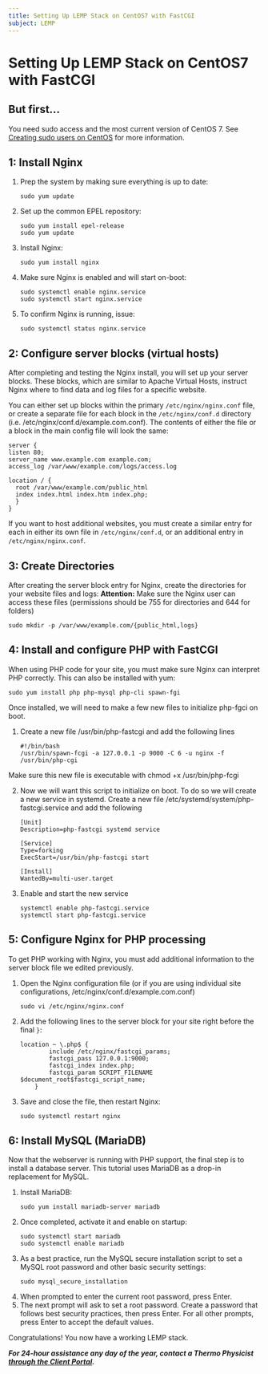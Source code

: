 ```yaml
---
title: Setting Up LEMP Stack on CentOS7 with FastCGI
subject: LEMP
---
```


# Setting Up LEMP Stack on CentOS7 with FastCGI

## But first...
You need sudo access and the most current version of CentOS 7. See [Creating sudo users on CentOS](https://github.com/thermoio/docs/blob/master/getting-started/creating-sudo-users-on-centos) for more information.

## 1: Install Nginx
1. Prep the system by making sure everything is up to date:
   ```shell
   sudo yum update
   ```
2. Set up the common EPEL repository:
   ```shell
   sudo yum install epel-release
   sudo yum update
   ```
3. Install Nginx:
   ```
   sudo yum install nginx
   ```
4. Make sure Nginx is enabled and will start on-boot:
   ```shell
   sudo systemctl enable nginx.service
   sudo systemctl start nginx.service
   ```
5. To confirm Nginx is running, issue:
   ```=
   sudo systemctl status nginx.service
   ```

## 2: Configure server blocks (virtual hosts)
After completing and testing the Nginx install, you will set up your server blocks. These blocks, which are similar to Apache Virtual Hosts, instruct Nginx where to find data and log files for a specific website.

You can either set up blocks within the primary `/etc/nginx/nginx.conf` file, or create a separate file for each block in the `/etc/nginx/conf.d` directory (i.e. /etc/nginx/conf.d/example.com.conf). The contents of either the file or a block in the main config file will look the same:
```
server {
listen 80;
server_name www.example.com example.com;
access_log /var/www/example.com/logs/access.log

location / {
  root /var/www/example.com/public_html
  index index.html index.htm index.php;
  }
}
```
If you want to host additional websites, you must create a similar entry for each in either its own file in `/etc/nginx/conf.d`, or an additional entry in `/etc/nginx/nginx.conf`.

## 3: Create Directories
After creating the server block entry for Nginx, create the directories for your website files and logs:
**Attention:** Make sure the Nginx user can access these files (permissions should be 755 for directories and 644 for folders)
```
sudo mkdir -p /var/www/example.com/{public_html,logs}
```

## 4: Install and configure PHP with FastCGI
When using PHP code for your site, you must make sure Nginx can interpret PHP correctly. This can also be installed with yum:
```
sudo yum install php php-mysql php-cli spawn-fgi
```
Once installed, we will need to make a few new files to initialize php-fgci on boot.

1. Create a new file /usr/bin/php-fastcgi and add the following lines
   ```
   #!/bin/bash
   /usr/bin/spawn-fcgi -a 127.0.0.1 -p 9000 -C 6 -u nginx -f /usr/bin/php-cgi
   ```
Make sure this new file is executable with chmod +x /usr/bin/php-fcgi

2. Now we will want this script to initialize on boot. To do so we will create a new service in systemd. Create a new file /etc/systemd/system/php-fastcgi.service and add the following
   ```
   [Unit]
   Description=php-fastcgi systemd service

   [Service]
   Type=forking
   ExecStart=/usr/bin/php-fastcgi start

   [Install]
   WantedBy=multi-user.target
   ```
3. Enable and start the new service
   ```
   systemctl enable php-fastcgi.service
   systemctl start php-fastcgi.service
   ```

## 5: Configure Nginx for PHP processing
To get PHP working with Nginx, you must add additional information to the server block file we edited previously.
1. Open the Nginx configuration file (or if you are using individual site configurations, /etc/nginx/conf.d/example.com.conf)
   ```
   sudo vi /etc/nginx/nginx.conf
   ```
2. Add the following lines to the server block for your site right before the final `}`:
   ```
   location ~ \.php$ {
           include /etc/nginx/fastcgi_params;
           fastcgi_pass 127.0.0.1:9000;
           fastcgi_index index.php;
           fastcgi_param SCRIPT_FILENAME $document_root$fastcgi_script_name;
       }
   ```
3. Save and close the file, then restart Nginx:
   ```shell
   sudo systemctl restart nginx
   ```

## 6: Install MySQL (MariaDB)
Now that the webserver is running with PHP support, the final step is to install a database server. This tutorial uses MariaDB as a drop-in replacement for MySQL.
1. Install MariaDB:
   ```shell
   sudo yum install mariadb-server mariadb
   ```
2. Once completed, activate it and enable on startup:
   ```shell
   sudo systemctl start mariadb
   sudo systemctl enable mariadb
   ```
3. As a best practice, run the MySQL secure installation script to set a MySQL root password and other basic security settings:
   ```shell
   sudo mysql_secure_installation
   ```
4. When prompted to enter the current root password, press Enter.
5. The next prompt will ask to set a root password. Create a password that follows best security practices, then press Enter. For all other prompts, press Enter to accept the default values.

Congratulations! You now have a working LEMP stack.


**_For 24-hour assistance any day of the year, contact a Thermo Physicist [through the Client Portal](https://core.thermo.io/login/)._**
